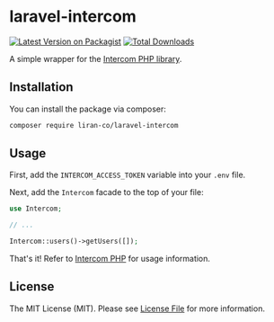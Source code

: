 # laravel-intercom

[![Latest Version on Packagist](https://img.shields.io/packagist/v/liran-co/laravel-intercom.svg?style=flat-square)](https://packagist.org/packages/liran-co/laravel-intercom)
[![Total Downloads](https://img.shields.io/packagist/dt/liran-co/laravel-intercom.svg?style=flat-square)](https://packagist.org/packages/liran-co/laravel-intercom)

A simple wrapper for the [Intercom PHP library](https://github.com/intercom/intercom-php).

## Installation

You can install the package via composer:

```bash
composer require liran-co/laravel-intercom
```

## Usage

First, add the `INTERCOM_ACCESS_TOKEN` variable into your `.env` file.

Next, add the `Intercom` facade to the top of your file:

``` php
use Intercom;

// ...

Intercom::users()->getUsers([]);
```

That's it! Refer to [Intercom PHP](https://github.com/intercom/intercom-php) for usage information.

## License

The MIT License (MIT). Please see [License File](LICENSE.md) for more information.